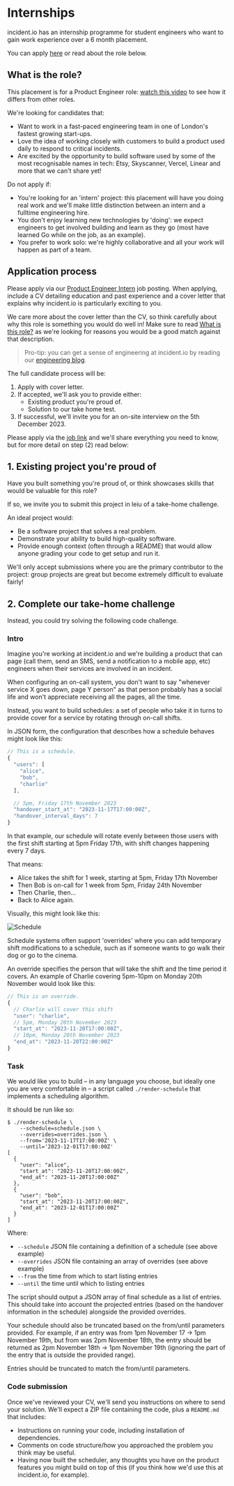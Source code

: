 # Internships

[job-ad]: https://boards.eu.greenhouse.io/incidentio/jobs/4248134101

incident.io has an internship programme for student engineers who want to gain
work experience over a 6 month placement.

You can apply [here][job-ad] or read about the role below.

## What is the role?

This placement is for a Product Engineer role: [watch this
video](https://youtu.be/I7i8WabFHcY) to see how it differs from other roles.

We're looking for candidates that:

- Want to work in a fast-paced engineering team in one of London's fastest
  growing start-ups.
- Love the idea of working closely with customers to build a product used daily
  to respond to critical incidents.
- Are excited by the opportunity to build software used by some of the most
  recognisable names in tech: Etsy, Skyscanner, Vercel, Linear and more that we
  can't share yet!

Do not apply if:

- You're looking for an 'intern' project: this placement will have you doing
  real work and we'll make little distinction between an intern and a fulltime
  engineering hire.
- You don't enjoy learning new technologies by 'doing': we expect engineers to
  get involved building and learn as they go (most have learned Go while on the
  job, as an example).
- You prefer to work solo: we're highly collaborative and all your work will
  happen as part of a team.

## Application process

Please apply via our [Product Engineer Intern][job-ad] job posting. When
applying, include a CV detailing education and past experience and a cover
letter that explains why incident.io is particularly exciting to you.

We care more about the cover letter than the CV, so think carefully about why
this role is something you would do well in! Make sure to read [What is this
role?](#what-is-this-role) as we're looking for reasons you would be a good
match against that description.

> Pro-tip: you can get a sense of engineering at incident.io by reading our
> [engineering blog](https://incident.io/blog/engineering).

The full candidate process will be:

1. Apply with cover letter.
2. If accepted, we'll ask you to provide either:
    - Existing product you're proud of.
    - Solution to our take home test.
3. If successful, we'll invite you for an on-site interview on the 5th December
   2023.

Please apply via the [job link][job-ad] and we'll share everything you need to
know, but for more detail on step (2) read below:

## 1. Existing project you're proud of

Have you built something you're proud of, or think showcases skills that would
be valuable for this role?

If so, we invite you to submit this project in leiu of a take-home challenge.

An ideal project would:

- Be a software project that solves a real problem.
- Demonstrate your ability to build high-quality software.
- Provide enough context (often through a README) that would allow anyone
  grading your code to get setup and run it.

We'll only accept submissions where you are the primary contributor to the
project: group projects are great but become extremely difficult to evaluate
fairly!

## 2. Complete our take-home challenge

Instead, you could try solving the following code challenge.

### Intro

Imagine you're working at incident.io and we're building a product that can page
(call them, send an SMS, send a notification to a mobile app, etc) engineers
when their services are involved in an incident.

When configuring an on-call system, you don't want to say "whenever service X
goes down, page Y person" as that person probably has a social life and won't
appreciate receiving all the pages, all the time.

Instead, you want to build schedules: a set of people who take it in turns to
provide cover for a service by rotating through on-call shifts.

In JSON form, the configuration that describes how a schedule behaves might look
like this:

```js
// This is a schedule.
{
  "users": [
    "alice",
    "bob",
    "charlie"
  ],

  // 5pm, Friday 17th November 2023
  "handover_start_at": "2023-11-17T17:00:00Z",
  "handover_interval_days": 7
}
```

In that example, our schedule will rotate evenly between those users with the
first shift starting at 5pm Friday 17th, with shift changes happening every 7
days.

That means:

- Alice takes the shift for 1 week, starting at 5pm, Friday 17th November
- Then Bob is on-call for 1 week from 5pm, Friday 24th November
- Then Charlie, then...
- Back to Alice again.

Visually, this might look like this:

![Schedule](./schedule.png)

Schedule systems often support 'overrides' where you can add temporary shift
modifications to a schedule, such as if someone wants to go walk their dog or go
to the cinema.

An override specifies the person that will take the shift and the time period it
covers. An example of Charlie covering 5pm-10pm on Monday 20th November would
look like this:

```js
// This is an override.
{
  // Charlie will cover this shift
  "user": "charlie",
  // 5pm, Monday 20th November 2023
  "start_at": "2023-11-20T17:00:00Z",
  // 10pm, Monday 20th November 2023
  "end_at": "2023-11-20T22:00:00Z"
}
```

### Task

We would like you to build – in any language you choose, but ideally one you are
very comfortable in – a script called `./render-schedule` that implements a
scheduling algorithm.

It should be run like so:

```console
$ ./render-schedule \
    --schedule=schedule.json \
    --overrides=overrides.json \
    --from='2023-11-17T17:00:00Z' \
    --until='2023-12-01T17:00:00Z'
[
  {
    "user": "alice",
    "start_at": "2023-11-20T17:00:00Z",
    "end_at": "2023-11-20T17:00:00Z"
  },
  {
    "user": "bob",
    "start_at": "2023-11-20T17:00:00Z",
    "end_at": "2023-12-01T17:00:00Z"
  }
]
```

Where:

- `--schedule` JSON file containing a definition of a schedule (see above example)
- `--overrides` JSON file containing an array of overrides (see above example)
- `--from` the time from which to start listing entries
- `--until` the time until which to listing entries

The script should output a JSON array of final schedule as a list of entries.
This should take into account the projected entries (based on the handover
information in the schedule) alongside the provided overrides.

Your schedule should also be truncated based on the from/until parameters
provided. For example, if an entry was from 1pm November 17 -> 1pm November
19th, but from was 2pm November 18th, the entry should be returned as 2pm
November 18th -> 1pm November 19th (ignoring the part of the entry that is
outside the provided range).

Entries should be truncated to match the from/until parameters.

### Code submission

Once we've reviewed your CV, we'll send you instructions on where to send your
solution. We'll expect a ZIP file containing the code, plus a `README.md` that
includes:

- Instructions on running your code, including installation of dependencies.
- Comments on code structure/how you approached the problem you think may be
  useful.
- Having now built the scheduler, any thoughts you have on the product features
  you might build on top of this (if you think how we'd use this at incident.io,
  for example).
